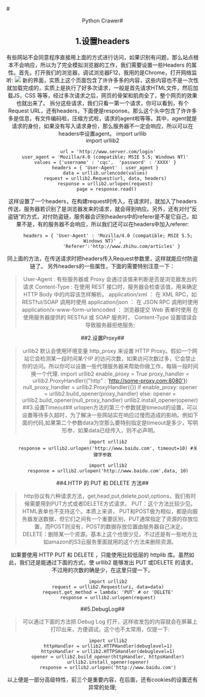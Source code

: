 #<center/>Python Crawer#
## 1.设置headers ##
有些网站不会同意程序直接用上面的方式进行访问，如果识别有问题，那么站点根本不会响应，所以为了完全模拟浏览器的工作，我们需要设置一些Headers 的属性。首先，打开我们的浏览器，调试浏览器F12，我用的是Chrome，打开网络监听:
![](https://i.imgur.com/NLHhvcd.jpg)
新的界面，实质上这个页面包含了许许多多的内容，这些内容也不是一次性就加载完成的，实质上是执行了好多次请求，一般是首先请求HTML文件，然后加载JS，CSS 等等，经过多次请求之后，网页的骨架和肌肉全了，整个网页的效果也就出来了。
拆分这些请求，我们只看一第一个请求，你可以看到，有个Request  URL，还有headers，下面便是response。那么这个头中包含了许许多多是信息，有文件编码啦，压缩方式啦，请求的agent啦等等。其中，agent就是请求的身份，如果没有写入请求身份，那么服务器不一定会响应，所以可以在headers中设置agent。
		import urllib  
		import urllib2  
		 
		url = 'http://www.server.com/login'
		user_agent = 'Mozilla/4.0 (compatible; MSIE 5.5; Windows NT)'  
		values = {'username' : 'cqc',  'password' : 'XXXX' }  
		headers = { 'User-Agent' : user_agent }  
		data = urllib.urlencode(values)  
		request = urllib2.Request(url, data, headers)  
		response = urllib2.urlopen(request)  
		page = response.read() 
这样设置了一个headers，在构建request时传入，在请求时，就加入了headers传送，服务器若识别了是浏览器发来的请求，就会得到响应。另外，还有对付”反盗链”的方式，对付防盗链，服务器会识别headers中的referer是不是它自己，如果不是，有的服务器不会响应，所以我们还可以在headers中加入referer:

		headers = { 'User-Agent' : 'Mozilla/4.0 (compatible; MSIE 5.5; Windows NT)' ,
				    'Referer':'http://www.zhihu.com/articles' }  
同上面的方法，在传送请求时把headers传入Request参数里，这样就能应付防盗链了。
另外headers的一些属性，下面的需要特别注意一下：
>User-Agent : 有些服务器或 Proxy 会通过该值来判断是否是浏览器发出的请求
Content-Type : 在使用 REST 接口时，服务器会检查该值，用来确定 HTTP Body 中的内容该怎样解析。
application/xml ： 在 XML RPC，如 RESTful/SOAP 调用时使用
application/json ： 在 JSON RPC 调用时使用
application/x-www-form-urlencoded ： 浏览器提交 Web 表单时使用
在使用服务器提供的 RESTful 或 SOAP 服务时， Content-Type 设置错误会导致服务器拒绝服务;

##2.设置Proxy##
>urllib2 默认会使用环境变量 http_proxy 来设置 HTTP Proxy。假如一个网站它会检测某一段时间某个IP 的访问次数，如果访问次数过多，它会禁止你的访问。所以你可以设置一些代理服务器来帮助你做工作，每隔一段时间换一个代理.
		import urllib2
		enable_proxy = True
		proxy_handler = urllib2.ProxyHandler({"http" : 'http://some-proxy.com:8080'})
		null_proxy_handler = urllib2.ProxyHandler({})
		if enable_proxy:
		    opener = urllib2.build_opener(proxy_handler)
		else:
		    opener = urllib2.build_opener(null_proxy_handler)
		urllib2.install_opener(opener)
##3.设置Timeout##
>urlopen方法的第三个参数就是timeout的设置，可以设置等待多久超时，为了解决一些网站实在响应过慢而造成的影响。例如下面的代码,如果第二个参数data为空那么要特别指定是timeout是多少，写明形参，如果data已经传入，则不必声明。

		import urllib2
		response = urllib2.urlopen('http://www.baidu.com', timeout=10) #关键字参数

		import urllib2
		response = urllib2.urlopen('http://www.baidu.com',data, 10)
##4.HTTP 的 PUT 和 DELETE 方法##
>http协议有六种请求方法，get,head,put,delete,post,options，我们有时候需要用到PUT方式或者DELETE方式请求。
>PUT：这个方法比较少见。HTML表单也不支持这个。本质上来讲， PUT和POST极为相似，都是向服务器发送数据，但它们之间有一个重要区别，PUT通常指定了资源的存放位置，而POST则没有，POST的数据存放位置由服务器自己决定。
DELETE：删除某一个资源。基本上这个也很少见，不过还是有一些地方比如amazon的S3云服务里面就用的这个方法来删除资源。

如果要使用 HTTP PUT 和 DELETE ，只能使用比较低层的 httplib 库。虽然如此，我们还是能通过下面的方式，使 urllib2 能够发出 PUT 或DELETE 的请求，不过用的次数的确是少，在这里只提一下。

		import urllib2
		request = urllib2.Request(uri, data=data)
		request.get_method = lambda: 'PUT' # or 'DELETE'
		response = urllib2.urlopen(request)
##5.DebugLog##
>可以通过下面的方法把 Debug Log 打开，这样收发包的内容就会在屏幕上打印出来，方便调试，这个也不太常用，仅提一下:

		import urllib2
		httpHandler = urllib2.HTTPHandler(debuglevel=1)
		httpsHandler = urllib2.HTTPSHandler(debuglevel=1)
		opener = urllib2.build_opener(httpHandler, httpsHandler)
		urllib2.install_opener(opener)
		response = urllib2.urlopen('http://www.baidu.com')
以上便是一部分高级特性，前三个是重要内容，在后面，还有cookies的设置还有异常的处理;